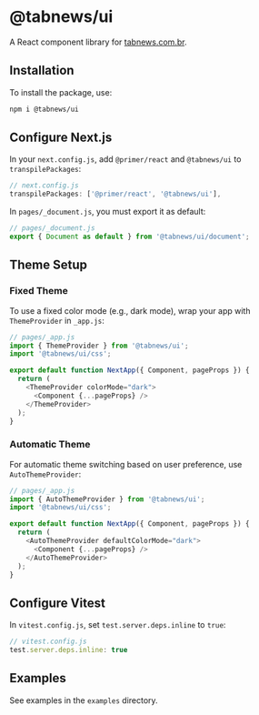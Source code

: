 # @tabnews/ui

A React component library for [tabnews.com.br](https://www.tabnews.com.br/).

## Installation

To install the package, use:

```bash
npm i @tabnews/ui
```

## Configure Next.js

In your `next.config.js`, add `@primer/react` and `@tabnews/ui` to `transpilePackages`:

```js
// next.config.js
transpilePackages: ['@primer/react', '@tabnews/ui'],
```

In `pages/_document.js`, you must export it as default:

```js
// pages/_document.js
export { Document as default } from '@tabnews/ui/document';
```

## Theme Setup

### Fixed Theme

To use a fixed color mode (e.g., dark mode), wrap your app with `ThemeProvider` in `_app.js`:

```js
// pages/_app.js
import { ThemeProvider } from '@tabnews/ui';
import '@tabnews/ui/css';

export default function NextApp({ Component, pageProps }) {
  return (
    <ThemeProvider colorMode="dark">
      <Component {...pageProps} />
    </ThemeProvider>
  );
}
```

### Automatic Theme

For automatic theme switching based on user preference, use `AutoThemeProvider`:

```js
// pages/_app.js
import { AutoThemeProvider } from '@tabnews/ui';
import '@tabnews/ui/css';

export default function NextApp({ Component, pageProps }) {
  return (
    <AutoThemeProvider defaultColorMode="dark">
      <Component {...pageProps} />
    </AutoThemeProvider>
  );
}
```

## Configure Vitest

In `vitest.config.js`, set `test.server.deps.inline` to `true`:

```js
// vitest.config.js
test.server.deps.inline: true
```

## Examples

See examples in the `examples` directory.
